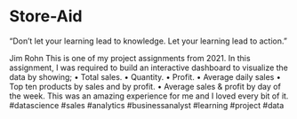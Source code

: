 # Store-Aid
“Don’t let your learning lead to knowledge. Let your learning lead to action.”   

Jim Rohn 
This is one of my project assignments from 2021. 
In this assignment, I was required to build an interactive dashboard to visualize the data by showing; 
• Total sales.
• Quantity.
• Profit.
• Average daily sales 
• Top ten products by sales and by profit. 
• Average sales &amp; profit by day of the week. 
This was an amazing experience for me and I loved every bit of it. 
#datascience #sales #analytics #businessanalyst #learning #project #data
